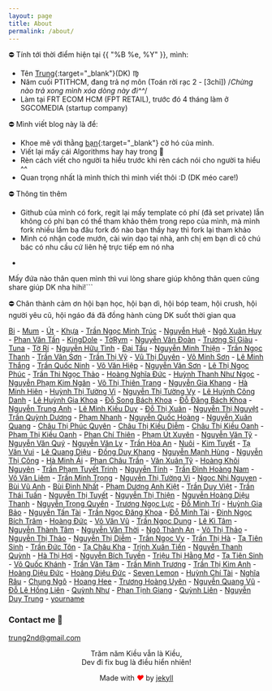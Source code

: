 ```yaml
---
layout: page
title: About
permalink: /about/
---
```


:no_entry: Tính tới thời điểm hiện tại {{ "%B %e, %Y" }}, mình:

- Tên [Trung](https://www.facebook.com/tahongtrung){:target="_blank"}(DK) :virgo:
- Năm cuối PTITHCM, đang trả nợ môn (Toán rời rạc 2 - [3chỉ]) /*Chừng nào trả xong mình xóa dòng này đi^^*/
- Làm tại FRT ECOM HCM (FPT RETAIL), trước đó 4 tháng làm ở SGCOMEDIA (startup company)

:no_entry: Mình viết blog này là để:

- Khoe mẽ với thằng [bạn](https://www.facebook.com/trancamtruong){:target="_blank"} cờ hó của mình.
- Viết lại mấy cái Algorithms hay hay trong :book:
- Rèn cách viết cho người ta hiểu trước khi rèn cách nói cho người ta hiểu ^^
- Quan trọng nhất là mình thích thì mình viết thôi :D (DK méo care!)

:no_entry: Thông tin thêm
- Github của mình có fork, regit lại mấy template có phí (đã set private) lẫn không có phí bạn có thể tham khảo thêm trong repo của mình, mà mình fork nhiều lắm bạ đâu fork đó nào bạn thấy hay thì fork lại tham khảo 
- Mình có nhận code mướn, cài win dạo tại nhà, anh chị em bạn dì cô chú bác có nhu cầu cứ liên hệ trực tiếp em nó nha
- ```
Mấy đứa nào thân quen mình thì vui lòng share giúp không thân quen cũng share giúp DK nha hihi!```

:no_entry: Chân thành cảm ơn hội bạn học, hội bạn dì, hội bóp team, hội crush, hội người yêu cũ, hội ngáo đá đã đồng hành cùng DK suốt thời gian qua  



<p align="center">
 	<i class="far fa-copyright"></i>
</p>

[Bi](#bi) - [Mum](#mum) - [Út](#ut) - [Khựa](#) - [Trần Ngọc Minh Trúc](#) - [Nguyễn Huệ](#) - [Ngô Xuân Huy](#) - [Phan Văn Tấn](#) - [KingDole](#) - [TờRym](#) - [Nguyễn Văn Đoàn](#) - [Trương Sĩ Giàu](#) - [Tuna](#) - [Tờ Rí](#) - [Nguyễn Hữu Tình](#) - [Đại Tẩu](#) - [Nguyễn Minh Thiện](#) - [Trần Ngọc Thanh](#) - [Trần Văn Sơn](#) - [Trần Thị Vỹ](#) - [Vũ Thị Duyên](#) - [Võ Minh Sơn](#) - [Lê Minh Thắng](#) - [Trần Quốc Ninh](#) - [Võ Văn Hiệp](#) - [Nguyễn Văn Sơn](#) - [Lê Thị Ngọc Phúc](#) - [Trần Thi Ngọc Thảo](#) - [Hoàng Nghĩa Đức](#) - [Huỳnh Thanh Như Ngọc](#) - [Nguyễn Phạm Kim Ngân](#) - [Võ Thị Thiên Trang](#) - [Nguyễn Gia Khang](#) - [Hà Minh Hiên](#) - [Huỳnh Thị Tường Vi](#) - [Nguyễn Thị Tường Vy](#) - [Lê Huỳnh Công Danh](#) - [Lê Huỳnh Gia Khoa](#) - [Đỗ Song Bách Khoa](#) - [Đỗ Đăng Bách Khoa](#) - [Nguyễn Trung Anh](#) - [Lê Minh Kiều Duy](#) - [Đỗ Thị Xuân](#) - [Nguyễn Thị Nguyệt](#) - [Trần Quỳnh Dương](#) - [Phạm Nhanh](#) - [Nguyễn Quốc Hoàng](#) - [Nguyễn Xuân Quang](#) - [Châu Thị Phúc Quyên](#) - [Châu Thị Kiều Diễm](#) - [Châu Thị Kiều Oanh](#) - [Phạm Thị Kiều Oanh](#) - [Phan Chí Thiên](#) - [Phạm Út Xuyên](#) - [Nguyễn Văn Tỹ](#) - [Nguyễn Văn Quý](#) - [Nguyễn Văn Ly](#) - [Trần Hòa An](#) - [Nuôi](#) - [Kim Tuyết](#) - [Tạ Văn Vui](#) - [Lê Quang Diệu](#) - [Đồng Duy Khang](#) - [Nguyễn Mạnh Hùng](#) - [Nguyễn Thị Công](#) - [Hà Minh Ái](#) - [Phan Châu Trần](#) - [Văn Xuân Tỹ](#) - [Hoàng Khôi Nguyên](#) - [Trần Phạm Tuyết Trinh](#) - [Nguyễn Tính](#) - [Trần Đình Hoàng Nam](#) - [Võ Văn Liêm](#) - [Trần Minh Trọng](#) - [Nguyễn Thị Tường Vi](#) - [Ngoc Nhi Nguyen](#) - [Bùi Vũ Anh](#) - [Bùi Đình Nhất](#) - [Phạm Dương Anh Kiệt](#) - [Trần Duy Việt](#) - [Trần Thái Tuấn](#) - [Nguyễn Thị Tuyết](#) - [Nguyễn Thị Thiện](#) - [Nguyễn Hoàng Diệu Thanh](#) - [Nguyễn Trọng Quyền](#) - [Trương Ngọc Lực](#) - [Đỗ Minh Trí](#) - [Huỳnh Gia Bảo](#) - [Nguyễn Tấn Tài](#) - [Trần Ngọc Đăng Khoa](#) - [Đỗ Minh Tài](#) - [Đinh Ngọc Bích Trâm](#) - [Hoàng Đức](#) - [Võ Văn Vũ](#) - [Trần Ngọc Dung](#) - [Lê Kì Tâm](#) - [Nguyễn Thành Tâm](#) - [Nguyễn Văn Thời](#) - [Ngô Thành An](#) - [Võ Thị Thảo](#) - [Nguyễn Thị Thảo](#) - [Nguyễn Thị Diễm](#) - [Trần Ngọc Vy](#) - [Trần Thị Hà](#) - [Tạ Tiên Sinh](#) - [Trần Đức Tôn](#) - [Tạ Châu Kha](#) - [Trịnh Xuân Tiến](#) - [Nguyễn Thanh Quỳnh](#) - [Hà Thị Hợi](#) - [Nguyễn Bích Tuyền](#) - [Triệu Thị Hằng Mơ](#) - [Tạ Tiên Sinh](#) - [Võ Quốc Khánh](#) - [Trần Văn Tâm](#) - [Trần Minh Trương](#) - [Trần Thị Kim Anh](#) - [Hoàng Diệu Đức](#) - [Hoàng Diệu Đức](#) - [Seven Lemon](#) - [Huỳnh Chí Tài](#) - [Nghĩa Râu](#) - [Chung Ngô](#) - [Hoang Hee](#) - [Trương Hoàng Uyên](#) - [Nguyễn Quang Vũ](#) - [Đỗ Lê Hồng Liên](#) - [Quỳnh Như](#) - [Phan Tịnh Giang](#) - [Quỳnh Liên](#) - [Nguyễn Duy Trung](#) - [yourname](#)

### Contact me :email:

[trung2nd@gmail.com](mailto:trung2nd@gmail.com)

<p align="center" class="pre">
Trăm năm Kiều vẫn là Kiều,<br/>
Dev đi fix bug là điều hiển nhiên!
</p>
<p align="center">
 	Made with <i style="color:red">♥</i> by <a href="https://jekyllrb.com" target="_blank">jekyll</a>
</p>